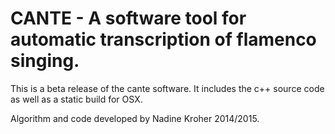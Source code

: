 # CANTE - A software tool for automatic transcription of flamenco singing.

This is a beta release of the cante software. It includes the c++ source code as well as a static build for OSX.

Algorithm and code developed by Nadine Kroher 2014/2015. 

